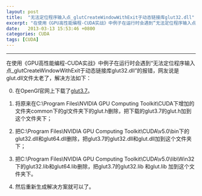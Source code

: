 ```yaml
---
layout: post
title:  "无法定位程序输入点_glutCreateWindowWithExit于动态链接库glut32.dll"
excerpt: "在使用《GPU高性能编程-CUDA实战》中例子在运行时会遇到“无法定位程序输入点_glutCreateWindowWithExit于动态链接库glut32.dll”的报错."
date:   2013-03-13 15:53:46 +0800
categories: CUDA
tags: [CUDA]
---
```

---

在使用《GPU高性能编程-CUDA实战》中例子在运行时会遇到“无法定位程序输入点_glutCreateWindowWithExit于动态链接库glut32.dll”的报错，网友说是glut.dll文件太老了，解决方法如下：

0. 在OpenGl官网上下载了[glut3.7](http://www.opengl.org/resources/libraries/glut/glutdlls37beta.zip)。

1. 将原来在C:\Program Files\NVIDIA GPU Computing Toolkit\CUDA下增加的文件夹common下的gl文件夹下的glut.h删除，把下载的glut3.7的glut.h加到这个文件夹下；

2. 把C:\Program Files\NVIDIA GPU Computing Toolkit\CUDA\v5.0\bin下的glut32.dll和glut64.dll删除，把glut3.7的glut32.dll和glut.dll加到这个文件夹下；

3. 把C:\Program Files\NVIDIA GPU Computing Toolkit\CUDA\v5.0\lib\Win32下的glut32.lib和glut64.lib删除，把glut3.7的glut32.lib 和glut.lib 加到这个文件夹下。

4. 然后重新生成解决方案就可以了。
